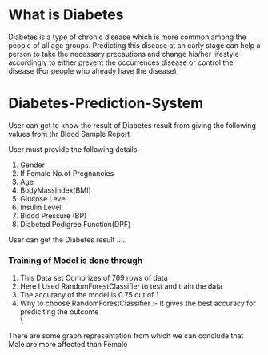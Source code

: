 <h1>What is Diabetes</h1>
<p>Diabetes is a type of chronic disease which is more common among the people of all age groups. Predicting this disease at an early stage can help a person to take the necessary precautions and change his/her lifestyle accordingly to either prevent the occurrences disease or control the disease (For people who already have the disease)</p>

# Diabetes-Prediction-System

User can get to know the result of Diabetes result from giving the following values from thr Blood Sample Report

User must provide the following details
   1. Gender
   2. If Female No.of Pregnancies
   3. Age
   4. BodyMassIndex(BMI)
   5. Glucose Level
   6. Insulin Level
   7. Blood Pressure (BP)
   8. Diabeted Pedigree Function(DPF)

User can get the Diabetes result ....

<h3>Training of Model is done through</h3>
<ol>
   <li>This Data set Comprizes of 769 rows of data</li>
   <li>Here I Used RandomForestClassifier to test and train the data</li>
   <li>The accuracy of the model is 0.75 out of 1</li>
   <li>Why to choose RandomForestClassifier :- It gives the best accuracy for prediciting the outcome</li>\
</ol>
  
   
There are some graph representation from which we can conclude that <emp>Male</emp> are more affected than <emp>Female</emp>



